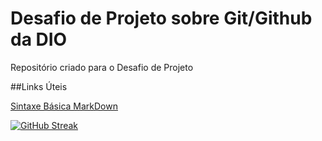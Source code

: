 # Desafio de Projeto sobre Git/Github da DIO
Repositório criado para o Desafio de Projeto

##Links Úteis

[Sintaxe Básica MarkDown](https://www.markdownguide.org/getting-started/)

[![GitHub Streak](https://github-readme-streak-stats.herokuapp.com/?user=DenverCoder1)](https://git.io/streak-stats)


